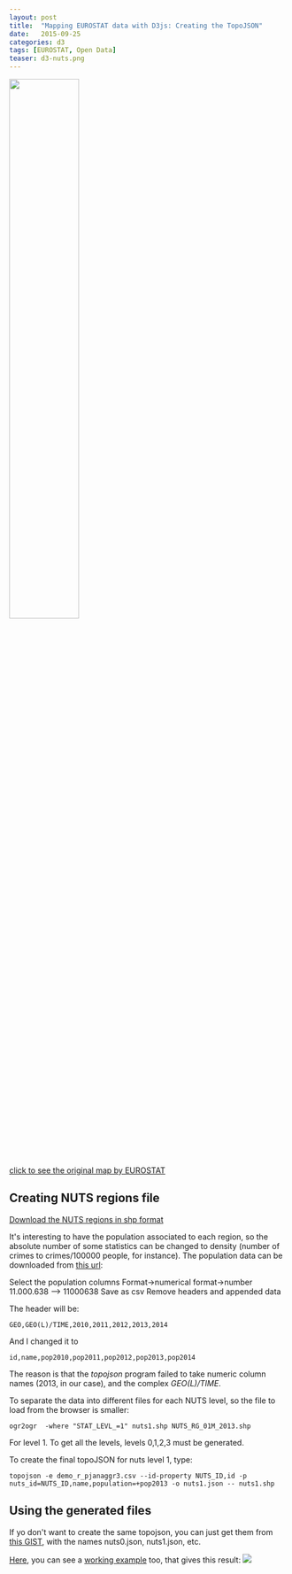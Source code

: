 ```yaml
---
layout: post
title:  "Mapping EUROSTAT data with D3js: Creating the TopoJSON"
date:   2015-09-25
categories: d3
tags: [EUROSTAT, Open Data]
teaser: d3-nuts.png
---
```


<img width="50%" src="{{ site.baseurl }}/images/d3/d3-nuts/example.png"/>

[click to see the original map by EUROSTAT][example map]

Creating NUTS regions file
--------------------------
[Download the NUTS regions in shp format][download regions]

It's interesting to have the population associated to each region, so the absolute number of some statistics can be changed to density (number of crimes to crimes/100000 people, for instance). The population data can be downloaded from [this url][population data]:

Select the population columns
Format->numerical format->number  11.000.638 --> 11000638
Save as csv
Remove headers and appended data

The header will be:

    GEO,GEO(L)/TIME,2010,2011,2012,2013,2014

And I changed it to

    id,name,pop2010,pop2011,pop2012,pop2013,pop2014

The reason is that the *topojson* program failed to take numeric column names (2013, in our case), and the complex *GEO(L)/TIME*.

To separate the data into different files for each NUTS level, so the file to load from the browser is smaller:

    ogr2ogr  -where "STAT_LEVL_=1" nuts1.shp NUTS_RG_01M_2013.shp

For level 1. To get all the levels, levels 0,1,2,3 must be generated.

To create the final topoJSON for nuts level 1, type:

    topojson -e demo_r_pjanaggr3.csv --id-property NUTS_ID,id -p nuts_id=NUTS_ID,name,population=+pop2013 -o nuts1.json -- nuts1.shp


Using the generated files
-------------------------

If yo don't want to create the same topojson, you can just get them from [this GIST][gist], with the names nuts0.json, nuts1.json, etc.

[Here][example gist], you can see a [working example][example gist] too, that gives this result: <img  src="{{ site.baseurl }}/images/d3/d3-nuts/example-gist.png"/>



[download regions]: http://ec.europa.eu/eurostat/web/gisco/geodata/reference-data/administrative-units-statistical-units
[population data]: http://appsso.eurostat.ec.europa.eu/nui/show.do?dataset=demo_r_pjanaggr3&lang=en
[example map]: http://ec.europa.eu/eurostat/statistics-explained/images/a/ae/Urban_rural_typology_for_NUTS3_new.png
[gist]: https://gist.github.com/rveciana/5919944
[example gist]: http://bl.ocks.org/rveciana/4bcc5750c776c22ffda6
